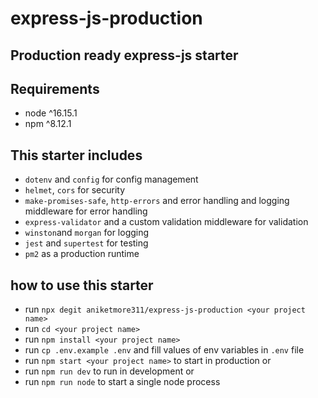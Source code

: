 # express-js-production

## Production ready express-js starter

## Requirements

- node ^16.15.1
- npm ^8.12.1

## This starter includes

- `dotenv` and `config` for config management
- `helmet`, `cors` for security
- `make-promises-safe`, `http-errors` and error handling and logging middleware for error handling
- `express-validator` and a custom validation middleware for validation
- `winston`and `morgan` for logging
- `jest` and `supertest` for testing
- `pm2` as a production runtime

## how to use this starter

- run `npx degit aniketmore311/express-js-production <your project name>`
- run `cd <your project name>`
- run `npm install <your project name>`
- run `cp .env.example .env` and fill values of env variables in `.env` file
- run `npm start <your project name>` to start in production or
- run `npm run dev` to run in development or
- run `npm run node` to start a single node process
